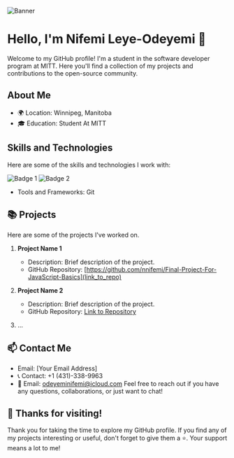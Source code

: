 ![Banner](https://images.unsplash.com/photo-1504805572947-34fad45aed93?auto=format&fit=crop&q=80&w=1770&ixlib=rb-4.0.3&ixid=M3wxMjA3fDB8MHxwaG90by1wYWdlfHx8fGVufDB8fHx8fA%3D%3D)

# Hello, I'm Nifemi Leye-Odeyemi 👋

Welcome to my GitHub profile! I'm a student in the software developer program at MITT. Here you'll find a collection of my projects and contributions to the open-source community.

## About Me

- 🌍 Location: Winnipeg, Manitoba
- 🎓 Education: Student At MITT


## Skills and Technologies

Here are some of the skills and technologies I work with:

![Badge 1](https://link-to-badge-1-image.png)
![Badge 2](https://link-to-badge-2-image.png)

- Tools and Frameworks: Git


## 📚 Projects

Here are some of the projects I've worked on.

1. **Project Name 1**
   - Description: Brief description of the project.
   - GitHub Repository: [https://github.com/nnifemi/Final-Project-For-JavaScript-Basics](link_to_repo)

2. **Project Name 2**
   - Description: Brief description of the project.
   - GitHub Repository: [Link to Repository](link_to_repo)

3. ...


## 📫 Contact Me

- Email: [Your Email Address]
- 📞 Contact: +1 (431)-338-9963
- 📧 Email: odeyeminifemi@icloud.com
Feel free to reach out if you have any questions, collaborations, or just want to chat!

## 🙏 Thanks for visiting!

Thank you for taking the time to explore my GitHub profile. If you find any of my projects interesting or useful, don't forget to give them a ⭐️. Your support means a lot to me!
